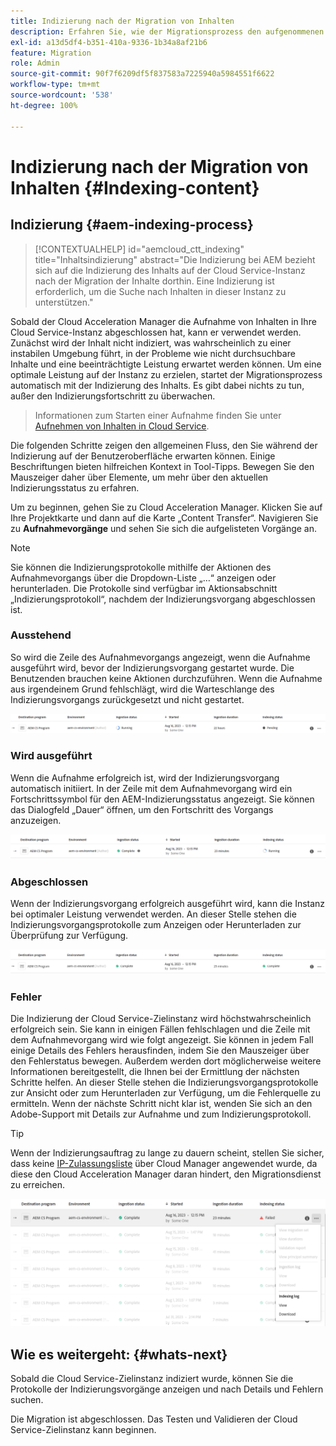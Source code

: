 ```yaml
---
title: Indizierung nach der Migration von Inhalten
description: Erfahren Sie, wie der Migrationsprozess den aufgenommenen Inhalt auf der Cloud Service-Zielinstanz indiziert.
exl-id: a13d5df4-b351-410a-9336-1b34a8af21b6
feature: Migration
role: Admin
source-git-commit: 90f7f6209df5f837583a7225940a5984551f6622
workflow-type: tm+mt
source-wordcount: '538'
ht-degree: 100%

---
```


# Indizierung nach der Migration von Inhalten {#Indexing-content}

## Indizierung {#aem-indexing-process}

>[!CONTEXTUALHELP]
>id="aemcloud_ctt_indexing"
>title="Inhaltsindizierung"
>abstract="Die Indizierung bei AEM bezieht sich auf die Indizierung des Inhalts auf der Cloud Service-Instanz nach der Migration der Inhalte dorthin. Eine Indizierung ist erforderlich, um die Suche nach Inhalten in dieser Instanz zu unterstützen."

Sobald der Cloud Acceleration Manager die Aufnahme von Inhalten in Ihre Cloud Service-Instanz abgeschlossen hat, kann er verwendet werden. Zunächst wird der Inhalt nicht indiziert, was wahrscheinlich zu einer instabilen Umgebung führt, in der Probleme wie nicht durchsuchbare Inhalte und eine beeinträchtigte Leistung erwartet werden können. Um eine optimale Leistung auf der Instanz zu erzielen, startet der Migrationsprozess automatisch mit der Indizierung des Inhalts. Es gibt dabei nichts zu tun, außer den Indizierungsfortschritt zu überwachen.

> Informationen zum Starten einer Aufnahme finden Sie unter [Aufnehmen von Inhalten in Cloud Service](/help/journey-migration/content-transfer-tool/using-content-transfer-tool/ingesting-content.md).

Die folgenden Schritte zeigen den allgemeinen Fluss, den Sie während der Indizierung auf der Benutzeroberfläche erwarten können. Einige Beschriftungen bieten hilfreichen Kontext in Tool-Tipps. Bewegen Sie den Mauszeiger daher über Elemente, um mehr über den aktuellen Indizierungsstatus zu erfahren.

Um zu beginnen, gehen Sie zu Cloud Acceleration Manager. Klicken Sie auf Ihre Projektkarte und dann auf die Karte „Content Transfer“. Navigieren Sie zu **Aufnahmevorgänge** und sehen Sie sich die aufgelisteten Vorgänge an.

>[!NOTE]
>Sie können die Indizierungsprotokolle mithilfe der Aktionen des Aufnahmevorgangs über die Dropdown-Liste „…“ anzeigen oder herunterladen. Die Protokolle sind verfügbar im
> Aktionsabschnitt „Indizierungsprotokoll“, nachdem der Indizierungsvorgang abgeschlossen ist.

### Ausstehend

So wird die Zeile des Aufnahmevorgangs angezeigt, wenn die Aufnahme ausgeführt wird, bevor der Indizierungsvorgang gestartet wurde. Die Benutzenden brauchen keine Aktionen durchzuführen. Wenn die Aufnahme aus irgendeinem Grund fehlschlägt, wird die Warteschlange des Indizierungsvorgangs zurückgesetzt und nicht gestartet.

![Bild](/help/journey-migration/content-transfer-tool/assets-indexing/pending.png)

### Wird ausgeführt

Wenn die Aufnahme erfolgreich ist, wird der Indizierungsvorgang automatisch initiiert. In der Zeile mit dem Aufnahmevorgang wird ein Fortschrittssymbol für den AEM-Indizierungsstatus angezeigt. Sie können das Dialogfeld „Dauer“ öffnen, um den Fortschritt des Vorgangs anzuzeigen.

![Bild](/help/journey-migration/content-transfer-tool/assets-indexing/running.png)

### Abgeschlossen

Wenn der Indizierungsvorgang erfolgreich ausgeführt wird, kann die Instanz bei optimaler Leistung verwendet werden. An dieser Stelle stehen die Indizierungsvorgangsprotokolle zum Anzeigen oder Herunterladen zur Überprüfung zur Verfügung.

![Bild](/help/journey-migration/content-transfer-tool/assets-indexing/complete.png)

### Fehler

Die Indizierung der Cloud Service-Zielinstanz wird höchstwahrscheinlich erfolgreich sein. Sie kann in einigen Fällen fehlschlagen und die Zeile mit dem Aufnahmevorgang wird wie folgt angezeigt. Sie können in jedem Fall einige Details des Fehlers herausfinden, indem Sie den Mauszeiger über den Fehlerstatus bewegen. Außerdem werden dort möglicherweise weitere Informationen bereitgestellt, die Ihnen bei der Ermittlung der nächsten Schritte helfen. An dieser Stelle stehen die Indizierungsvorgangsprotokolle zur Ansicht oder zum Herunterladen zur Verfügung, um die Fehlerquelle zu ermitteln. Wenn der nächste Schritt nicht klar ist, wenden Sie sich an den Adobe-Support mit Details zur Aufnahme und zum Indizierungsprotokoll.

>[!TIP]
>
> Wenn der Indizierungsauftrag zu lange zu dauern scheint, stellen Sie sicher, dass keine [IP-Zulassungsliste](/help/implementing/cloud-manager/ip-allow-lists/apply-allow-list.md) über Cloud Manager angewendet wurde, da diese den Cloud Acceleration Manager daran hindert, den Migrationsdienst zu erreichen.

![image](/help/journey-migration/content-transfer-tool/assets-indexing/failed.png)

## Wie es weitergeht: {#whats-next}

Sobald die Cloud Service-Zielinstanz indiziert wurde, können Sie die Protokolle der Indizierungsvorgänge anzeigen und nach Details und Fehlern suchen.

Die Migration ist abgeschlossen. Das Testen und Validieren der Cloud Service-Zielinstanz kann beginnen.
